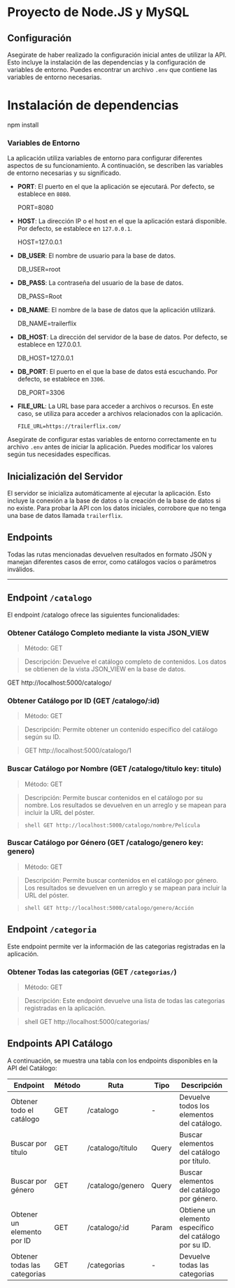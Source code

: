 # Proyecto de Node.JS y MySQL 

## Configuración

Asegúrate de haber realizado la configuración inicial antes de utilizar la API. Esto incluye la instalación de las dependencias y la configuración de variables de entorno. Puedes encontrar un archivo `.env` que contiene las variables de entorno necesarias.

# Instalación de dependencias

npm install

### Variables de Entorno

La aplicación utiliza variables de entorno para configurar diferentes aspectos de su funcionamiento. A continuación, se describen las variables de entorno necesarias y su significado.

- **PORT**: El puerto en el que la aplicación se ejecutará. Por defecto, se establece en `8080`.

    PORT=8080

- **HOST**: La dirección IP o el host en el que la aplicación estará disponible. Por defecto, se establece en `127.0.0.1`.


    HOST=127.0.0.1


- **DB_USER**: El nombre de usuario para la base de datos.

    DB_USER=root


- **DB_PASS**: La contraseña del usuario de la base de datos.

 
    DB_PASS=Root


- **DB_NAME**: El nombre de la base de datos que la aplicación utilizará.


    DB_NAME=trailerflix


- **DB_HOST**: La dirección del servidor de la base de datos. Por defecto, se establece en 127.0.0.1.


    DB_HOST=127.0.0.1


- **DB_PORT**: El puerto en el que la base de datos está escuchando. Por defecto, se establece en `3306`.


    DB_PORT=3306


- **FILE_URL**: La URL base para acceder a archivos o recursos. En este caso, se utiliza para acceder a archivos relacionados con la aplicación.

    ```shell
    FILE_URL=https://trailerflix.com/
    ```

Asegúrate de configurar estas variables de entorno correctamente en tu archivo `.env` antes de iniciar la aplicación. Puedes modificar los valores según tus necesidades específicas.

## Inicialización del Servidor

El servidor se inicializa automáticamente al ejecutar la aplicación. Esto incluye la conexión a la base de datos o la creación de la base de datos si no existe. Para probar la API con los datos iniciales, corrobore que no tenga una base de datos llamada `trailerflix`.

## Endpoints

Todas las rutas mencionadas devuelven resultados en formato JSON y manejan diferentes casos de error, como catálogos vacíos o parámetros inválidos.

---

## Endpoint `/catalogo`

El endpoint /catalogo ofrece las siguientes funcionalidades:

### Obtener Catálogo Completo mediante la vista JSON_VIEW

> Método: GET

> Descripción: Devuelve el catálogo completo de contenidos. Los datos se obtienen de la vista JSON_VIEW en la base de datos.

GET http://localhost:5000/catalogo/

### Obtener Catálogo por ID (GET /catalogo/:id)

> Método: GET

> Descripción: Permite obtener un contenido específico del catálogo según su ID.

> GET http://localhost:5000/catalogo/1

### Buscar Catálogo por Nombre (GET /catalogo/titulo key: titulo)

> Método: GET

> Descripción: Permite buscar contenidos en el catálogo por su nombre. Los resultados se devuelven en un arreglo y se mapean para incluir la URL del póster.

> ```shell GET http://localhost:5000/catalogo/nombre/Película```


### Buscar Catálogo por Género (GET /catalogo/genero key: genero)

> Método: GET

> Descripción: Permite buscar contenidos en el catálogo por género. Los resultados se devuelven en un arreglo y se mapean para incluir la URL del póster.

> ```shell GET http://localhost:5000/catalogo/genero/Acción```


## Endpoint `/categoria`

Este endpoint permite ver la información de las categorias registradas en la aplicación.

### Obtener Todas las categorias (GET `/categorias/`)

> Método: GET

> Descripción: Este endpoint devuelve una lista de todas las categorias registradas en la aplicación.

> shell GET http://localhost:5000/categorias/

## Endpoints API Catálogo

A continuación, se muestra una tabla con los endpoints disponibles en la API del Catálogo:

| Endpoint                    | Método | Ruta             | Tipo  | Descripción                                            |
| --------------------------  | ------ | ---------------- | ----- | ------------------------------------------------------ |
| Obtener todo el catálogo    | GET    | /catalogo        | -     | Devuelve todos los elementos del catálogo.             |
| Buscar por título           | GET    | /catalogo/titulo | Query | Buscar elementos del catálogo por título.              |
| Buscar por género           | GET    | /catalogo/genero | Query | Buscar elementos del catálogo por género.              |
| Obtener un elemento por ID  | GET    | /catalogo/:id    | Param | Obtiene un elemento específico del catálogo por su ID. |
| Obtener todas las categorias| GET    | /categorias      | -     | Devuelve todas las categorias                          |
